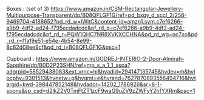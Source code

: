 Boxes : (set of 3) https://www.amazon.in/CSM-Rectangular-Jewellery-Multipurpose-Transparent/dp/B08QFLGF1G/ref=pd_bxgy_d_sccl_2/258-9469704-4188652?pd_rd_w=IWitC&content-id=amzn1.sym.c7ef6266-a9b9-4df2-ad24-f795ecdadcdc&pf_rd_p=c7ef6266-a9b9-4df2-ad24-f795ecdadcdc&pf_rd_r=PQW1QHC7NR8XVKXCCHNA&pd_rd_wg=qc7xo&pd_rd_r=f1a19e51-e54e-4b54-8e99-8c82d08ee9cf&pd_rd_i=B08QFLGF1G&psc=1

Cupboard : https://www.amazon.in/GODREJ-INTERIO-2-Door-Almirah-Sapphire/dp/B0D2P23SHN/ref=mp_s_a_1_1_sspa?adgrpid=58529438083&ext_vrnc=hi&hvadid=294147135745&hvdev=m&hvlocphy=9301513&hvnetw=g&hvqmt=e&hvrand=7627870893556494716&hvtargid=kwd-398447852148&hydadcr=14202_1786926&sr=8-1-spons&sp_csd=d2lkZ2V0TmFtZT1zcF9waG9uZV9zZWFyY2hfYXRm&psc=1

